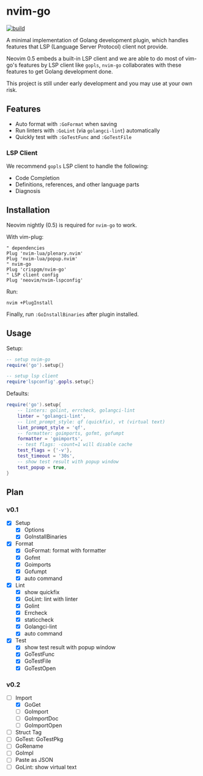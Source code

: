 # nvim-go

[![build](https://github.com/crispgm/nvim-go/actions/workflows/ci.yml/badge.svg)](https://github.com/crispgm/nvim-go/actions/workflows/ci.yml)

A minimal implementation of Golang development plugin,
which handles features that LSP (Language Server Protocol) client not provide.

Neovim 0.5 embeds a built-in LSP client and we are able to do most of vim-go's features by LSP client like `gopls`,
`nvim-go` collaborates with these features to get Golang development done.

This project is still under early development and you may use at your own risk.

## Features

- Auto format with `:GoFormat` when saving
- Run linters with `:GoLint` (via `golangci-lint`) automatically
- Quickly test with `:GoTestFunc` and `:GoTestFile`

### LSP Client

We recommend `gopls` LSP client to handle the following:
- Code Completion
- Definitions, references, and other language parts
- Diagnosis

## Installation

Neovim nightly (0.5) is required for `nvim-go` to work.

With vim-plug:
```viml
" dependencies
Plug 'nvim-lua/plenary.nvim'
Plug 'nvim-lua/popup.nvim'
" nvim-go
Plug 'crispgm/nvim-go'
" LSP client config
Plug 'neovim/nvim-lspconfig'
```

Run:
```shell
nvim +PlugInstall
```

Finally, run `:GoInstallBinaries` after plugin installed.

## Usage

Setup:
```lua
-- setup nvim-go
require('go').setup{}

-- setup lsp client
require'lspconfig'.gopls.setup{}
```

Defaults:
```lua
require('go').setup{
    -- linters: golint, errcheck, golangci-lint
    linter = 'golangci-lint',
    -- lint_prompt_style: qf (quickfix), vt (virtual text)
    lint_prompt_style = 'qf',
    -- formatter: goimports, gofmt, gofumpt
    formatter = 'goimports',
    -- test flags: -count=1 will disable cache
    test_flags = {'-v'},
    test_timeout = '30s',
    -- show test result with popup window
    test_popup = true,
}
```

## Plan

### v0.1

- [x] Setup
  - [x] Options
  - [x] GoInstallBinaries
- [x] Format
  - [x] GoFormat: format with formatter
  - [x] Gofmt
  - [x] Goimports
  - [x] Gofumpt
  - [x] auto command
- [x] Lint
  - [x] show quickfix
  - [x] GoLint: lint with linter
  - [x] Golint
  - [x] Errcheck
  - [x] staticcheck
  - [x] Golangci-lint
  - [x] auto command
- [x] Test
  - [x] show test result with popup window
  - [x] GoTestFunc
  - [x] GoTestFile
  - [x] GoTestOpen

### v0.2

- [ ] Import
  - [x] GoGet
  - [ ] GoImport
  - [ ] GoImportDoc
  - [ ] GoImportOpen
- [ ] Struct Tag
- [ ] GoTest: GoTestPkg
- [ ] GoRename
- [ ] GoImpl
- [ ] Paste as JSON
- [ ] GoLint: show virtual text
